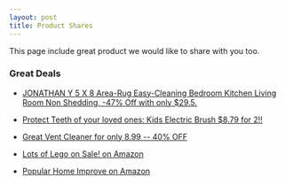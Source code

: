 ```yaml
---
layout: post
title: Product Shares
---
```

This page include great product  we would like to share with you too. 

<script>
window.fbq('track', 'ViewContent', {"page": "products share"});
</script>

### Great Deals 
* [JONATHAN Y  5 X 8 Area-Rug  Easy-Cleaning Bedroom Kitchen Living Room Non Shedding, -47% Off with only $29.5.](https://www.amazon.com/dp/B081D85TH9?tag=zeeyproducts-20)

* <a target="_blank" href="https://www.amazon.com/Amazon-Basics-Battery-Powered-Toothbrush/dp/B08QWYFP2R/?&_encoding=UTF8&tag=zeeyproducts-20&linkCode=ur2&linkId=91bd6cfc55d151b39571691e81dcf9f3&camp=1789&creative=9325">Protect Teeth of your loved ones: Kids Electric Brush $8.79 for 2!!</a>

* [Great Vent Cleaner for only 8.99 -- 40% OFF](https://www.amazon.com/dp/B08SBQBF2R?tag=zeeyproducts-20&th=1)


* <a target="_blank" href="https://www.amazon.com/stores/page/077D4C49-D51B-4986-A5EC-DCAF277B1704?&_encoding=UTF8&tag=zeeyproducts-20&linkCode=ur2&linkId=3e2fa31d606eb05b5f77504912954083&camp=1789&creative=9325">Lots of Lego on Sale! on Amazon</a>

* <a target="_blank" href="https://www.amazon.com/b?_encoding=UTF8&tag=zeeyproducts-20&linkCode=ur2&linkId=5fbed55a701bb1ab93a13a3eb0281db5&camp=1789&creative=9325&node=228013">Popular Home Improve on Amazon</a>
